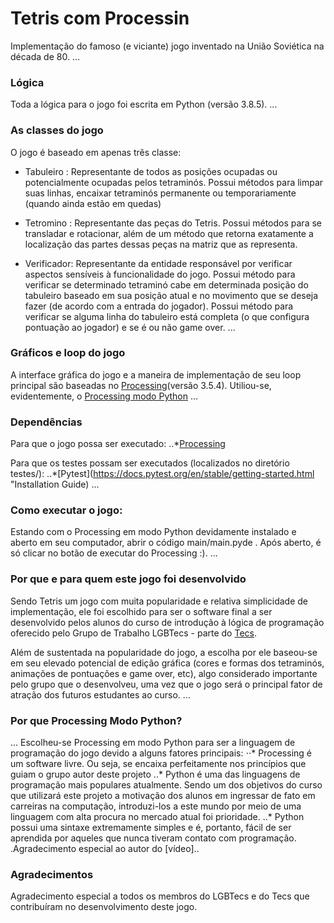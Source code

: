 # Tetris com Processin

Implementação do famoso (e viciante) jogo inventado na União Soviética na década de 80.
...
### Lógica
Toda a lógica para o jogo foi escrita em Python (versão 3.8.5).
...
### As classes do jogo
O jogo é baseado em apenas três classe:

- Tabuleiro : Representante de todos as posições ocupadas ou potencialmente ocupadas pelos tetraminós.
               Possui métodos para limpar suas linhas, encaixar tetraminós permanente ou temporariamente (quando ainda estão em quedas)

- Tetromino : Representante das peças do Tetris. Possui métodos para se transladar e rotacionar, além de
               um método que retorna exatamente a localização das partes dessas peças na matriz que as representa.

- Verificador: Representante da entidade responsável por verificar aspectos sensíveis à funcionalidade  do jogo. Possui método para verificar se determinado tetraminó cabe  em  determinada posição do tabuleiro baseado em sua posição atual e no movimento que se deseja fazer (de acordo com a entrada do jogador). Possui método para verificar se alguma linha do tabuleiro está completa (o que configura pontuação ao jogador) e se é ou não game over.
...
### Gráficos e loop do jogo
A interface gráfica do jogo e a maneira de implementação de seu loop principal são baseadas no [Processing](https://processing.org/overview/ "Processing Overview")(versão 3.5.4). Utiliou-se, evidentemente, o [Processing modo Python](https://py.processing.org/ "Python Mode for Processing")
...
### Dependências
Para que o jogo possa ser executado:
..*[Processing](https://processing.org/download/ "Download")

Para que os testes possam ser executados (localizados no diretório testes/):
..*[Pytest](https://docs.pytest.org/en/stable/getting-started.html "Installation Guide)
...
### Como executar o jogo:
Estando com o Processing em modo Python devidamente instalado e aberto em seu computador, abrir o código main/main.pyde . Após aberto, é só clicar no botão de executar do Processing :).
...
### Por que e para quem este jogo foi desenvolvido
Sendo Tetris um jogo com muita popularidade e relativa simplicidade de implementação, ele foi escolhido para ser o software final a ser desenvolvido pelos alunos do curso de introdução à lógica de programação oferecido pelo Grupo de Trabalho LGBTecs - parte do [Tecs](https://tecs.ime.usp.br/).

Além de sustentada na popularidade do jogo, a escolha por ele baseou-se em seu elevado potencial de edição gráfica (cores  e formas dos tetraminós, animações de pontuações e game over, etc), algo considerado importante pelo grupo que o desenvolveu, uma vez que o jogo será o principal fator de atração dos futuros estudantes ao curso.
...
### Por que Processing Modo Python?
...
Escolheu-se Processing em modo Python para ser a linguagem de programação do jogo devido a alguns fatores principais:
⋅⋅* Processing é um software livre. Ou seja, se encaixa perfeitamente nos princípios que guiam o grupo autor deste projeto
..* Python é uma das linguagens de programação mais populares atualmente. Sendo um dos objetivos do curso que utilizará este projeto a motivação dos alunos em ingressar de fato em carreiras na computação, introduzi-los a este mundo por meio de uma linguagem com alta procura no mercado atual foi prioridade.
..* Python possui uma sintaxe extremamente simples e é, portanto, fácil de ser aprendida por aqueles que nunca tiveram contato com programação.
.Agradecimento especial ao autor do [vídeo]..
### Agradecimentos
Agradecimento especial a todos os membros do LGBTecs e do Tecs que contribuíram no desenvolvimento deste jogo.
